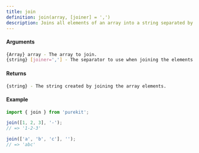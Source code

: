 ```yaml
---
title: join
definition: join(array, [joiner] = ',')
description: Joins all elements of an array into a string separated by the specified separator.
---
```


#### Arguments

```bash
{Array} array - The array to join.
{string} [joiner=','] - The separator to use when joining the elements.
```

#### Returns

```bash
{string} - The string created by joining the array elements.
```

#### Example

```ts
import { join } from 'purekit';

join([1, 2, 3], '-');
// => '1-2-3'

join(['a', 'b', 'c'], '');
// => 'abc'
```
